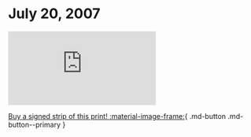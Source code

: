 # July 20, 2007

![](https://www.achewood.com/comic.php?date=07202007)

[Buy a signed strip of this print! :material-image-frame:](https://achewood-holiday-pop-up.myshopify.com/products/strip#07202007){ .md-button .md-button--primary }
